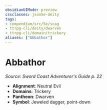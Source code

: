 ```yaml
---
obsidianUIMode: preview
cssclasses: json5e-deity
tags:
- compendium/src/5e/scag
- ttrpg-cli/deity/dwarven
- ttrpg-cli/domain/trickery
aliases: ["Abbathor"]
---
```

# Abbathor
*Source: Sword Coast Adventurer's Guide p. 22* 

- **Alignment**: Neutral Evil
- **Domains**: Trickery
- **Pantheon**: Dwarven
- **Symbol**: Jeweled dagger, point-down
